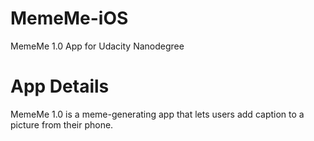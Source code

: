 # MemeMe-iOS
MemeMe 1.0 App for Udacity Nanodegree

# App Details
MemeMe 1.0 is a meme-generating app that lets users add caption to a picture from their phone.
